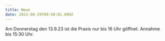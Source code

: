 ```yaml
---
title: News
date: 2023-08-29T09:50:01.099Z
---
```

Am Donnerstag den 13.9.23 ist die Praxis nur bis 16 Uhr göffnet. Annahme bis 15:30 Uhr.
